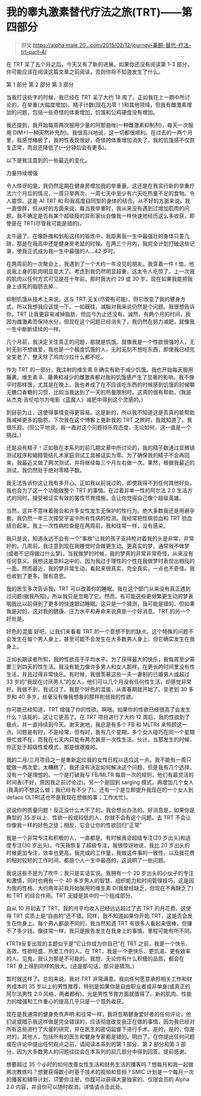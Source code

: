 # 我的睾丸激素替代疗法之旅(TRT)——第四部分

> 原文:[https://alpha male 20 . com/2015/02/12/journey-睾酮-替代-疗法-trt-part-4/](https://alphamale20.com/2015/02/12/journey-testosterone-replacement-therapy-trt-part-4/)

在 TRT 呆了五个月之后，今天又有了新的进展。如果你还没有阅读第 1-3 部分，你可能应该在阅读这篇文章之前阅读，否则你将不知道发生了什么。

第 1 部分
第 2 部分
第 3 部分

当我打这些字的时候，我已经在 TRT 呆了大约 18 周了。正如我在上一期中所讨论的，在举重(大幅度增加)、精子计数(现在为零！)和其他领域，但我有雌激素增加的问题，包括一些奇怪的体重增加，饥饿和公鸡硬度没有增加。

我还提到，我开始每周两次服用少量的阿那曲唑(一种雌激素抑制剂)，每天一次服用 DIM+(一种天然补充剂)。我很高兴地说，这一切都很顺利。在过去的一两个月里，我感觉棒极了，我的性表现很好，奇怪的体重增加消失了，我的饥饿感不仅恢复正常，而且还降低了(一分钟后会有更多)。

以下是我注意到的一些最近的变化。

力量持续增强

令人惊讶的是，我仍然定期在健身房增加我的举重量。这还是在我实行新的举重疗法六个月后的情况，一周只举两次，一周七天中至少有六天吃热量不足的食物。令人震惊。这是 A) TRT 和 B)我高度自同型的身体的结合。从不好的方面来说，我一直很胖，但从好的方面来说，每当我举重时，我从来没有遇到过增加肌肉的问题。我不确定是否有某个超级瘦的异形家伙会像我一样快速地经历这么多收获，即使是在 TRT(尽管我可能是错的)。

太牛逼了。在像卧推和划船这样的锻炼中，我距离我一生中最强壮的身体只差几磅，那是在我高中还是健身房老鼠的时候。在两三个月内，我完全计划打破这些记录，使我正式成为我一生中最强的人...42 岁时。

在两周前的一次聚会上，我遇到了一个大约一年没见的朋友。我穿着一件 t 恤，他说我上身的肌肉明显变大了。考虑到我仍然明显超重，这太令人吃惊了。上一次我的肌肉以任何方式可见是在十年前，那时我大约 29 或 30 岁。现在如果我能把我身上该死的脂肪去掉...

抑制饥饿从技术上来说，这与 TRT 无关(尽管有可能)，但它改变了我的健身方式，所以我想我应该提一下。一如既往，减脂对我来说仍然是个问题。我很想告诉你，TRT 让我更容易减掉脂肪，但迄今为止还没有。诚然，有两个月的时间，我因为雌激素而保持水分，但现在这个问题已经消失了，我仍然在努力减肥，就像我一生中断断续续的一样。

几个月前，我决定关注真正的问题，那就是饥饿。就像我是一个性欲很强的人，无时无刻不想做爱，我也是一个极度饥饿的人，无时无刻不想吃东西，即使我已经完全变老了，整天除了鸡肉沙拉什么都不吃。

作为 TRT 的一部分，我注射的维生素 B 确实有助于减少饥饿。我也开始每天服用藤黄。维生素 B、藤黄和减少的雌激素都对我的饥饿感产生了显著的影响。我不像平时那样饿，尤其是在晚上。我也养成了在不应该吃东西的时候感到饥饿的时候嚼无糖口香糖的习惯，比如当我达到了一天的热量限制时。这真的很有帮助。(我是从杰克·吉伦哈尔为电影《蓝魔人》减肥中得到这个灵感的。)

到目前为止，这使得事情变得更容易。这是新的，所以我不知道这是否真的能帮助我减掉更多的脂肪。下次我在这个博客上更新我的 TRT 之旅时，我就知道了。我很乐观。(但公平地说，我一直对这个问题持乐观态度，无论如何，这一直是一个挑战。)

还是没有精子！正如我在本系列的前几期文章中所讨论的，我的精子数通过显微镜测试程序和输精管结扎术家庭测试工具被证实为零。为了确保我的精子不会再回来，我最近又做了两次测试，并将继续每三个月左右做一次。果然，根据我最近的测试，我仍然处于绝对零精子数。

我无法告诉你这让我有多开心。正如我以前说过的，即使我得不到任何其他好处，我也会为了这一个功能做整个 TRT 的事情。在过着非单一性的阿尔法 2.0 生活方式的同时，接受被证实有效的男性节育措施，会让你觉得自己像个超级英雄。

当然，这并不意味着我会和许多女性发生无保护的性行为。绝大多数我还是用避孕套。我仍然一年三次接受宇宙中所有性病的检测。我经常把性病验血和 TRT 验血结合起来。我上一次性病检查是在两周前，我和往常一样，没有感染。

我只是说，知道永远不会有一个“事故”让我的孩子支持枪对着我的头是非常，非常好的。几周前，我注意到现在我睡觉时会做更生动、更真实的梦。通常我不做梦(或者不记得做过什么梦)，当我做梦的时候，我的梦真的非常非常奇怪，从来没有任何意义。我想这是意料之中的，因为我过于理性的个性在我做梦时表现出相反的一面。然而最近，我的梦非常生动，看起来很真实，完全真实，一点也不奇怪。我也收到了更多。很有意思。

我的医生多次告诉我，TRT 可以改善你的睡眠。我在这个部门从来没有真正遇到过问题(据我所知)，所以我只是忽略了它。然而，有可能这些更频繁更生动的梦表明我比以前得到了更多的快速眼动睡眠。这只是一个猜测，我可能是错的，但如果我是对的，这对我的健康、压力水平和寿命来说真是一个好消息。TRT 的另一个好处是。

好色的混蛋
好吧，让我们来看看 TRT 的一个意想不到的缺点。这个特殊的问题不会发生在每个男人身上，甚至可能不会发生在大多数男人身上，但它确实发生在我身上。

正如长期读者所知，我的性欲高于平均水平。为了获得最大的快乐，我每周至少需要三到四天的性生活。我没有能力像许多男人和女人那样，在更长的时间里没有性生活，并且过得非常快乐。有时候，我很羡慕这些一夫一妻制的已婚男人或超过 33 岁的“我现在讨厌男人”的女人，他们可以几个月没有任何性生活，却感觉非常好。我做不到，我试过了。我是个好色的混蛋，从青春期就开始了。变老到 30 多岁和 40 多岁，丝毫没有像我想象的那样削弱我的性欲。

你可能已经知道，TRT 增强了你的性欲。啊哦。如果你的性欲已经很高了会发生什么？该死的，这让它更高了。在 TRT 项目进行了大约 12 周后，我的性欲到了极点，并一直持续到今天。谢天谢地，我总是有多个 FB 和 MLTRs 来照顾这一点。问题是有时，不是经常，但有时，我有几个星期，多个女人碰巧在同一个星期很忙或不在，而我在七天内只能有两次甚至一次性生活。伙计，当那发生的时候，你正处于超级性爱模式，那是很艰难的。

我的二月/三月项目之一是重新定位我的女性日程以适应这一点。我不能有一周只能做一两次爱。太糟糕了。我还没有决定如何解决这个问题，但是我有几个选择，没有一个是理想的。一个是打破我与 FB/MLTR 每周一次的规则，他们有最灵活的时间表(不好，原因我之前讨论过)。另一个是回到 sarging 模式，再增加几个女人(我真的不想这么做；我已经有不少了)。还有一个是立即提升我现在的一个女人到 defaco OLTR(这也不是我现在想做的事；工作太忙)。

说说你的质量问题！反正没什么大不了的。我会想出办法的。好消息是，如果你是典型的 35 岁以上、性欲一般或较低的人，你就不会有这个问题。去 TRT 不会让你像我一样的好色之徒；相反，它会让你的性欲回归“正常”

我是一个非常专注和积极的人，一直都是。有时候我会超级专注(20 岁出头)和适度专注(30 岁出头)。今天我恢复了超级专注，我很惊讶地说，我比 20 岁出头的时候更加专注，效率也更高。我完成的工作量，我做这件事的一致性，以及我花费的相对较短的工作时间，都是个人一生中最高的，这说明了一些问题。

我说这些不是为了吹牛；我只是实话实说。我拥有一个 20 岁出头的小伙子的专注和激情，同时也拥有一个 40 多岁男人的智慧、组织能力和时间管理技巧。这是因为我的性格、大约两年前我开始服用的维生素 D(我曾经缺乏，但现在不再缺乏了)和 TRT 的综合作用。TRT 无疑是其中的一个组成部分。

自从 10 月初去了 TRT，我的月平均收入已经远远超过了去 TRT 的月花费。这使得 TRT 实质上是“自由的”还不错。同样，我不知道如果你开始 TRT，这是否会发生在你身上。每个男人都是不同的，我当然知道 TRT 有很多人看起来很棒，但赚不了多少钱。像往常一样，我只是报告发生在我身上的事情。里程可能有所不同。

《TRT》反复出现的主题似乎是“它让你成为你自己”在 TRT 之前，我是一个快乐、高效、性欲旺盛、热爱工作的人。在 TRT，我是一个更快乐、更饥渴、更有效率的人。见鬼，我认为那是不可能的。我想，无论你有什么积极的品质，都会在 TRT 身上得到同样的放大。(还是那句话，那只是猜测。)

暂时就这样了。总的来说，我对 TRT 非常满意。我向任何愿意承担相关工作和财务成本的 35 岁以上的男性推荐，特别是如果你是自由职业者或非单身(或真正的阿尔法男性 2.0 风格，两者都有)。光是男性节育方面就值得了。新的肌肉、性能力的增强和工作重心的提高几乎只是一个意外收获。

现在是我通常的健身免责声明:和往常一样，我将忽略健身爱好者的任何评论，他们说或暗示我这样做是完全错误的，应该彻底改变我正在做的事情，因为我已经对所有这些进行了大量的研究，并在医生的密切监督下进行手术。是的，是的，你是对的，其他人，包括所有的医生和健身专家都是错的。明白了。在你提出任何问题或在评论中提出任何观点之前，请阅读本系列的第 1 部分、第 2 部分和第 3 部分，因为大多数男人的问题往往会在本系列的前几部分中得到回答。提前感谢。

想要超过 35 个小时的如何改善女性生活和财务生活的播客吗？想每月和我一起做两次教练吗？想要获得数小时基于技术的视频和音频？SMIC 计划是一个每月一次的播客和辅导计划，只要你注册，你就可以获得大量独家的、仅限会员的 Alpha 2.0 内容，并且你可以随时取消。详情请点击此处。